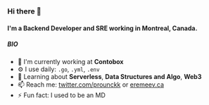 ### Hi there 👋

#### I'm a Backend Developer and SRE working in Montreal, Canada.

##### BIO

- 🏢 I'm currently working at **Contobox**
- ⚙️ I use daily: `.go`, `.yml`, `.env`
- 🌱 Learning about **Serverless**, **Data Structures and Algo**, **Web3**
- 📫 Reach me: [twitter.com/prounckk](https://twitter.com/prounckk) or [eremeev.ca](https://eremeev.ca)
- ⚡️ Fun fact: I used to be an MD 
